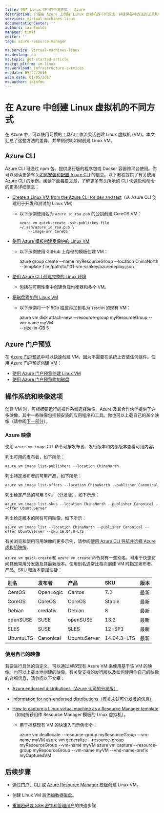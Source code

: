 ```yaml
---
title: 创建 Linux VM 的不同方式 | Azure
description: 介绍在 Azure 上创建 Linux 虚拟机的不同方法，并提供每种方法的工具和教程的链接。
services: virtual-machines-linux
documentationCenter: ''
authors: iainfoulds
manager: timlt
editor: ''
tags: azure-resource-manager

ms.service: virtual-machines-linux
ms.devlang: na
ms.topic: get-started-article
ms.tgt_pltfrm: vm-linux
ms.workload: infrastructure-services
ms.date: 09/27/2016
wacn.date: 01/05/2017
ms.author: iainfou
---
```


# 在 Azure 中创建 Linux 虚拟机的不同方式

在 Azure 中，可以使用习惯的工具和工作流灵活创建 Linux 虚拟机 (VM)。本文汇总了这些方法的差异，并举例说明如何创建 Linux VM。

## Azure CLI 

Azure CLI 可通过 npm 包、提供发行版的程序包或 Docker 容器跨平台使用。你可以阅读更多有关[如何安装和配置 Azure CLI](../xplat-cli-install.md) 的信息。以下教程提供了有关使用 Azure CLI 的示例。阅读下面每篇文章，了解更多有关所示的 CLI 快速启动命令的更多详细信息：

- [Create a Linux VM from the Azure CLI for dev and test](./virtual-machines-linux-quick-create-cli.md)（从 Azure CLI 创建用于开发和测试的 Linux VM）
    - 以下示例使用名为 `azure_id_rsa.pub` 的公钥创建 CoreOS VM：

        ```
        azure vm quick-create -ssh-publickey-file ~/.ssh/azure_id_rsa.pub \
            --image-urn CoreOS
        ```

- [使用 Azure 模板创建受保护的 Linux VM](./virtual-machines-linux-create-ssh-secured-vm-from-template.md)
    - 以下示例使用 GitHub 上存储的模板创建 VM：

        azure group create --name myResourceGroup --location ChinaNorth 
          --template-file /path/to/101-vm-sshkey/azuredeploy.json

- [使用 Azure CLI 创建完整的 Linux 环境](./virtual-machines-linux-create-cli-complete.md)
    - 包括在可用性集中创建负载均衡器和多个 VM。

- [将磁盘添加到 Linux VM](./virtual-machines-linux-add-disk.md)
    - 以下示例将一个 5Gb 磁盘添加到名为 `TestVM` 的现有 VM：

        azure vm disk attach-new --resource-group myResourceGroup  --vm-name myVM \
          --size-in-GB 5

## Azure 门户预览

在 [Azure 门户预览](https://portal.azure.cn)中可以快速创建 VM，因为不需要在系统上安装任何组件。使用 Azure 门户预览创建 VM：

* [使用 Azure 门户预览创建 Linux VM](./virtual-machines-linux-quick-create-portal.md)
* [使用 Azure 门户预览附加磁盘](./virtual-machines-linux-attach-disk-portal.md)

## 操作系统和映像选项
创建 VM 时，可根据要运行的操作系统选择映像。Azure 及其合作伙伴提供了许多映像，其中一些映像包括预安装的应用程序和工具。你也可以上载自己的某个映像（请参阅[下一部分](#use-your-own-image)）。

### Azure 映像
使用 `azure vm image` CLI 命令可按发布者、发行版本和内部版本查看可用内容。

列出可用的发布者，如下所示：

```
azure vm image list-publishers --location ChinaNorth
```

列出特定发布者的可用产品，如下所示：

```
azure vm image list-offers --location ChinaNorth --publisher Canonical
```

列出给定产品的可用 SKU （分发版），如下所示：

```
azure vm image list-skus --location ChinaNorth --publisher Canonical --offer UbuntuServer
```

列出给定版本的所有可用映像，如下所示：

```
azure vm image list --location ChinaNorth --publisher Canonical --offer UbuntuServer --sku 16.04.0-LTS
```

有关浏览和使用可用映像的更多示例，请参阅[使用 Azure CLI 导航并选择 Azure 虚拟机映像](./virtual-machines-linux-cli-ps-findimage.md)。

`azure vm quick-create` 和 `azure vm create` 命令具有一些别名，可用于快速访问其他常用分发版及其最新版本。使用别名通常比每次创建 VM 时指定发布者、产品、SKU 和版本更加快捷：

| 别名 | 发布者 | 产品 | SKU | 版本 |
|:----------|:----------|:-------------|:------------|:--------|
| CentOS | OpenLogic | Centos | 7\.2 | 最新 |
| CoreOS | CoreOS | CoreOS | Stable | 最新 |
| Debian | credativ | Debian | 8 | 最新 |
| openSUSE | SUSE | openSUSE | 13\.2 | 最新 |
| SLES | SUSE | SLES | 12-SP1 | 最新 |
| UbuntuLTS | Canonical | UbuntuServer | 14\.04.3-LTS | 最新 |

### <a name="use-your-own-image"></a>使用自己的映像

若要进行具体的自定义，可以通过*捕获*现有 Azure VM 来使用基于该 VM 的映像。也可以上载本地创建的映像。有关受支持的发行版以及如何使用你自己的映像的详细信息，请参阅以下文章：

- [Azure endorsed distributions（Azure 认可的分发版）](./virtual-machines-linux-endorsed-distros.md)

- [Information for non-endorsed distributions（有关未认可分发版的信息）](./virtual-machines-linux-create-upload-generic.md)

- [How to capture a Linux virtual machine as a Resource Manager template](./virtual-machines-linux-capture-image.md)（如何捕获用作 Resource Manager 模板的 Linux 虚拟机）。
    - 用于捕获现有 VM 的快速入门示例命令：

        azure vm deallocate --resource-group myResourceGroup --vm-name myVM
        azure vm generalize --resource-group myResourceGroup --vm-name myVM
        azure vm capture --resource-group myResourceGroup --vm-name myVM --vhd-name-prefix myCapturedVM

## 后续步骤

- 通过[门户](./virtual-machines-linux-quick-create-portal.md)、[CLI](./virtual-machines-linux-quick-create-cli.md) 或 [Azure Resource Manager 模板](./virtual-machines-linux-cli-deploy-templates.md)创建 Linux VM。

- 创建 Linux VM 后[添加数据磁盘](./virtual-machines-linux-add-disk.md)。

- [重置密码或 SSH 密钥和管理用户](./virtual-machines-linux-using-vmaccess-extension.md)的快速步骤

<!---HONumber=Mooncake_1114_2016-->